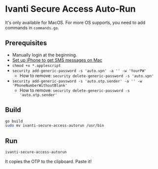 # Ivanti Secure Access Auto-Run
It's only available for MacOS.
For more OS supports, you need to add commands in `commands.go`.

## Prerequisites
- Manually login at the beginning.
- [Set up iPhone to get SMS messages on Mac](https://support.apple.com/ko-kr/guide/messages/icht8a28bb9a/mac)
- `chmod +x *.applescript`
- `security add-generic-password -s 'auto.vpn' -a '' -w 'YourPW'`
    - How to remove: `security delete-generic-password -s 'auto.vpn'`
- `security add-generic-password -s 'auto.otp.sender' -a '' -w 'PhoneNumberWithoutBlank'`
    - How to remove: `security delete-generic-password -s 'auto.otp.sender'`

## Build
```bash
go build
sudo mv ivanti-secure-access-autorun /usr/bin
```

## Run
```bash
ivanti-secure-access-autorun 
```

It copies the OTP to the clipboard. Paste it!
